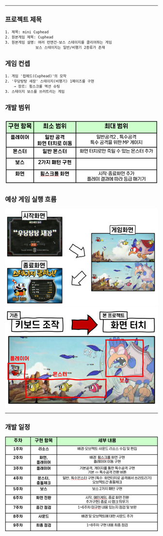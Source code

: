---------
## 프로젝트 제목

    1. 제목: mini Cuphead
    2. 원본게임 제목: Cuphead
    3. 원본게임 설명: 여러 런앤건·보스 스테이지를 클리어하는 게임
                  보스 스테이지는 일반/비행기 2종류가 존재

## 게임 컨셉

    1. 게임 '컵헤드(Cuphead)'의 모작
    2. '우당탕탕 새장' 스테이지(비행기) 1페이즈를 구현
        → 장르: 횡스크롤 액션 슈팅
    3. 스테이지 보스를 쓰러트리는 게임
    
## 개발 범위
![screensh](/TermProject/Resource/develop.png)
---------

## 예상 게임 실행 흐름
![screensh](TermProject\Resource\flow.png)
![screensh](TermProject\Resource\control.png)

----------
## 개발 일정
![screensh](TermProject\Resource\chart.png)
